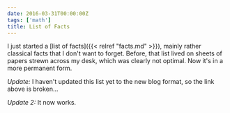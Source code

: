 ```yaml
---
date: 2016-03-31T00:00:00Z
tags: ['math']
title: List of Facts
---
```


I just started a [list of facts]({{< relref "facts.md" >}}), mainly rather classical facts that I don't want to forget. Before, that list lived on sheets of papers strewn across my desk, which was clearly not optimal. Now it's in a more permanent form.

*Update:* I haven't updated this list yet to the new blog format, so the link above is broken...

*Update 2:* It now works.
